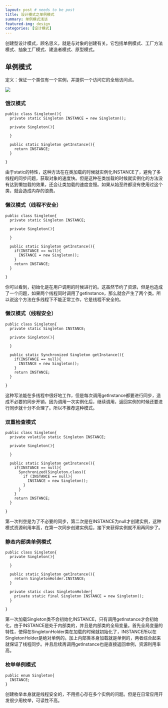 ```yaml
---
layout: post # needs to be post
title: 设计模式之单例模式
summary: 单例模式浅谈
featured-img: design
categories: [设计模式]
---
```

创建型设计模式，顾名思义，就是与对象的创建有关。它包括单例模式、工厂方法模式、抽象工厂模式、建造者模式、原型模式。
## 单例模式
定义：保证一个类仅有一个实例，并提供一个访问它的全局访问点。

![](http://opsprcvob.bkt.clouddn.com/%E5%8D%95%E4%BE%8B%E6%A8%A1%E5%BC%8F.png)

### 饿汉模式
```
public class Singleton(){
  private static Singleton INSTANCE = new Singleton();

  private Singleton(){

  }

  public static Singleton getInstance(){
    return INSTANCE;
  }

}
```
由于static的特性，这种方法在在类加载的时候就实例化INSTANCE了，避免了多线程的同步问题，获取对象的速度快。但是这种在类加载的时候就实例化的方法没有达到懒加载的效果，还会让类加载的速度变慢。如果从始至终都没有使用过这个类，就会造成内存的浪费。
### 懒汉模式（线程不安全）
```
public class Singleton{
  private static Singleton INSTANCE;

  private Singleton(){

  }

  public static Singleton getInstance(){
    if(INSTANCE == null){
      INSTANCE = new Singleton();
    }
    return INSTANCE;
  }

}
```
你可以看到，初始化是在用户调用的时候进行的。这虽然节约了资源，但是也造成了一个问题，如果两个线程同时调用了getInstance，那么就会产生了两个类。所以说这个方法在多线程下不能正常工作，它是线程不安全的。
### 懒汉模式（线程安全）
```
public class Singleton{
  private static Singleton INSTANCE;

  private Singleton(){

  }

  public static Synchronized Singleton getInstance(){
    if(INSTANCE == null){
      INSTANCE = new Singleton();
    }
    return INSTANCE;
  }

}
```
这种写法能在多线程中很好地工作，但是每次调用getInstance都要进行同步，造成不必要的同步开销，因为调用一次实例化后，继续调用，返回实例的时候还要进行同步就十分不合理了。所以不推荐这种模式。
### 双重检查模式
```
public class Singleton{
  private volatile static Singleton INSTANCE;

  private Singleton(){

  }

  public static Singleton getInstance(){
    if(INSTANCE == null){
      Synchronized(Singleton.class){
        if (INSTANCE == null){
          INSTANCE = new Singleton();
        }
      }
    }
    return INSTANCE;
  }

}
```
第一次判空是为了不必要的同步，第二次是在INSTANCE为null才创建实例，这种模式资源利用率高，在第一次同步创建实例后，接下来获得实例就不用再同步了。
### 静态内部类单例模式
```
public class Singleton{
  private Singleton(){

  }

  public static Singleton getInstance(){
    return SingletonHolder.INSTANCE;
  }

  private static class SingletonHolder{
    private static final Singleton INSTANCE = new Singleton();
  }

}
```
第一次加载Singleton类不会初始化INSTANCE，只有调用getInstance才会初始化，由于INSTANCE是处于内部类的，并且是内部类的全局变量。首先全局变量的特性，使得在SingletonHolder类在加载的时候就初始化了，INSTANCE所以在SingletonHolder是绝对单例的。加上内部类本身加载就是单例的，两者综合起来就保证了线程同步。并且后续再调用getInstance也是直接返回单例，资源利用率高。
### 枚举单例模式
```
public enum Singleton{
  INSTANCE;
}
```
创建枚举本身就是线程安全的，不用担心存在多个实例的问题。但是在日常应用开发很少用枚举，可读性不高。
